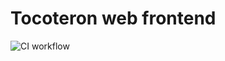# Tocoteron web frontend

![CI workflow](https://github.com/tocoteron/tocoteron-web-frontend/actions/workflows/ci.yml/badge.svg)
